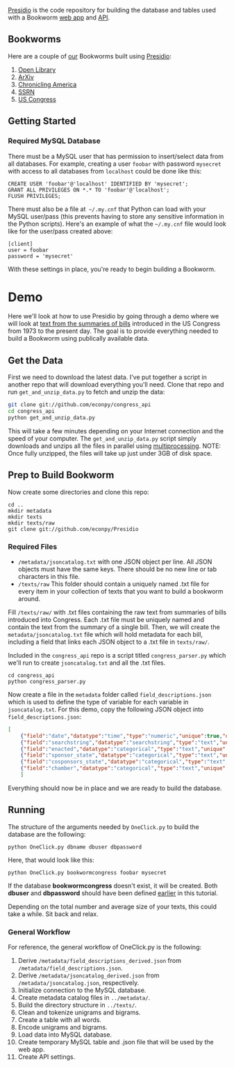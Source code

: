 [Presidio](https://github.com/bmschmidt/Presidio "Presidio") is the code repository for building the database and tables used with a Bookworm [web app](https://github.com/econpy/BookwormGUI "Bookworm web app") and [API](https://github.com/bmschmidt/BookwormAPI "Bookworm API").

## Bookworms ##
Here are a couple of [our](http://www.culturomics.org "Culturomics") Bookworms built using [Presidio](https://github.com/bmschmidt/Presidio "Presidio"):

1. [Open Library](http://bookworm.culturomics.org/ "Open Library")
2. [ArXiv](http://arxiv.culturomics.org/ "ArXiv")
3. [Chronicling America](http://arxiv.culturomics.org/ChronAm/ "Chronicling America")
4. [SSRN](http://steinbeck.seas.harvard.edu/bookworm/ssrn/ "SSRN: Social Science Research Network")
5. [US Congress](http://steinbeck.seas.harvard.edu/bookworm/congress/ "Bills in US Congress")


## Getting Started ##
### Required MySQL Database ###
There must be a MySQL user that has permission to insert/select data from all databases. For example, creating a user `foobar` with password `mysecret` with access to all databases from `localhost` could be done like this:

```mysql
CREATE USER 'foobar'@'localhost' IDENTIFIED BY 'mysecret';
GRANT ALL PRIVILEGES ON *.* TO 'foobar'@'localhost';
FLUSH PRIVILEGES;
```
There must also be a file at` ~/.my.cnf` that Python can load with your MySQL user/pass (this prevents having to store any sensitive information in the Python scripts). Here's an example of what the `~/.my.cnf` file would look like for the user/pass created above:

```
[client]
user = foobar
password = 'mysecret'
```
With these settings in place, you're ready to begin building a Bookworm.

# Demo #
Here we'll look at how to use Presidio by going through a demo where we will look at [text from the summaries of bills](https://github.com/unitedstates/congress/wiki "text from the summaries of bills") introduced in the US Congress from 1973 to the present day. The goal is to provide everything needed to build a Bookworm using publically available data.

## Get the Data ##
First we need to download the latest data. I've put together a script in another repo that will download everything you'll need. Clone that repo and run `get_and_unzip_data.py` to fetch and unzip the data:

```bash
git clone git://github.com/econpy/congress_api
cd congress_api
python get_and_unzip_data.py
```

This will take a few minutes depending on your Internet connection and the speed of your computer. The `get_and_unzip_data.py` script simply downloads and unzips all the files in parallel using [multiprocessing](http://docs.python.org/2/library/multiprocessing.html "multiprocessing"). NOTE: Once fully unzipped, the files will take up just under 3GB of disk space.

## Prep to Build Bookworm ##
Now create some directories and clone this repo:

```
cd ..
mkdir metadata
mkdir texts
mkdir texts/raw
git clone git://github.com/econpy/Presidio
```

### Required Files ###
*  `/metadata/jsoncatalog.txt` with one JSON object per line. All JSON objects must have the same keys. There should be no new line or tab characters in this file.
*  `/texts/raw` This folder should contain a uniquely named .txt file for every item in your collection of texts that you want to build a bookworm around.

Fill `/texts/raw/` with .txt files containing the raw text from summaries of bills introduced into Congress. Each .txt file must be uniquely named and contain the text from the summary of a single bill. Then, we will create the `metadata/jsoncatalog.txt` file which will hold metadata for each bill, including a field that links each JSON object to a .txt file in `texts/raw/`.

Included in the `congress_api` repo is a script titled `congress_parser.py` which we'll run to create `jsoncatalog.txt` and all the .txt files.

```
cd congress_api
python congress_parser.py
```

Now create a file in the `metadata` folder called `field_descriptions.json` which is used to define the type of variable for each variable in `jsoncatalog.txt`. For this demo, copy the following JSON object into `field_descriptions.json`:

```json
[
    {"field":"date","datatype":"time","type":"numeric","unique":true,"derived":[{"resolution":"month"}]},
    {"field":"searchstring","datatype":"searchstring","type":"text","unique":true},
    {"field":"enacted","datatype":"categorical","type":"text","unique":false},
    {"field":"sponsor_state","datatype":"categorical","type":"text","unique":false},
    {"field":"cosponsors_state","datatype":"categorical","type":"text","unique":false},
    {"field":"chamber","datatype":"categorical","type":"text","unique":false}
    ]
```

Everything should now be in place and we are ready to build the database.

## Running ##
The structure of the arguments needed by `OneClick.py` to build the database are the following:

```
python OneClick.py dbname dbuser dbpassword
```

Here, that would look like this:

```
python OneClick.py bookwormcongress foobar mysecret
```

If the database **bookwormcongress** doesn't exist, it will be created. Both **dbuser** and **dbpassword** should have been defined [earlier](https://github.com/econpy/Presidio#required-mysql-database) in this tutorial.

Depending on the total number and average size of your texts, this could take a while. Sit back and relax.

### General Workflow ###
For reference, the general workflow of OneClick.py is the following:

1. Derive `/metadata/field_descriptions_derived.json` from `/metadata/field_descriptions.json`.
2. Derive `/metadata/jsoncatalog_derived.json` from `/metadata/jsoncatalog.json`, respectively.
3. Initialize connection to the MySQL database.
4. Create metadata catalog files in `../metadata/`.
5. Build the directory structure in `../texts/`.
6. Clean and tokenize unigrams and bigrams.
7. Create a table with all words.
8. Encode unigrams and bigrams.
9. Load data into MySQL database.
10. Create temporary MySQL table and .json file that will be used by the web app.
11. Create API settings.
